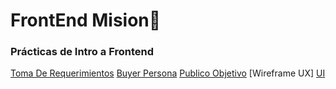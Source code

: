 # FrontEnd Mision🚀

### Prácticas de Intro a Frontend

[Toma De Requerimientos](https://github.com/SrKarol/LaunchX-Frontend/blob/Personal/INTRO/Toma%20de%20Requerimientos.docx)
[Buyer Persona]()
[Publico Objetivo]()
[Wireframe UX]
[UI]()
